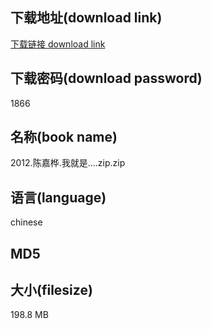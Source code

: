 ## 下载地址(download link)
[下载链接 download link](https://tutu365.netlify.app/?s=2012.%E9%99%88%E5%98%89%E6%A1%A6.%E6%88%91%E5%B0%B1%E6%98%AF%E2%80%A6.zip)

## 下载密码(download password)
1866

## 名称(book name)
2012.陈嘉桦.我就是….zip.zip

## 语言(language)
chinese

## MD5


## 大小(filesize)
198.8 MB
